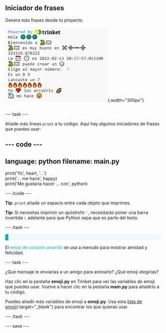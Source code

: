 ## Iniciador de frases

<div style="display: flex; flex-wrap: wrap">
<div style="flex-basis: 200px; flex-grow: 1; margin-right: 15px;">
Genera más frases desde tu proyecto.
</div>
<div>

![Algunas nuevas líneas impresas en el área de salida con emoji y frases de texto.](images/sentence_starter.png){:width="300px"}

</div>
</div>

--- task ---

Añade más líneas `print` a tu código. Aquí hay algunos iniciadores de frases que puedes usar:

--- code ---
---
language: python
filename: main.py
---

print('Yo', heart, '...')   
print('... me hace', happy)   
print('Me gustaría hacer ... con', python)

--- /code ---

**Tip:** `print` añade un espacio entre cada objeto que imprimes.

**Tip:** Si necesitas imprimir un apóstrofo `'`, necesitarás poner una barra invertida `\` adelante para que Python sepa que es parte del texto.

--- /task ---

<p style="border-left: solid; border-width:10px; border-color: #0faeb0; background-color: aliceblue; padding: 10px;">

El <span style="color: #0faeb0">emoji de corazón amarillo</span> se usa a menudo para mostrar amistad y felicidad.</p>

--- task ---

¿Qué mensaje le enviarías a un amigo para animarlo? ¿Qué emoji elegirías?

Haz clic en la pestaña **emoji.py** en Trinket para ver las variables de emoji que puedes usar. Vuelve a hacer clic en la pestaña **main.py** para añadirlo a tu código.

Puedes añadir más variables de emoji a **emoji.py**. Usa esta [lista de emoji](https://unicode.org/emoji/charts/full-emoji-list.html){:target="_blank"} para encontrar los que quieras usar.

--- /task ---

--- save ---
